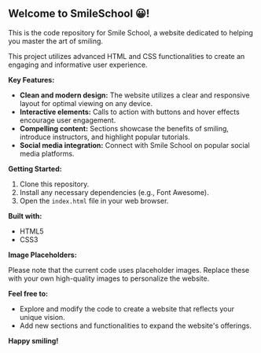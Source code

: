 ## Welcome to SmileSchool 😀!

This is the code repository for Smile School, a website dedicated to helping you master the art of smiling. 

This project utilizes advanced HTML and CSS functionalities to create an engaging and informative user experience.

**Key Features:**

* **Clean and modern design:** The website utilizes a clear and responsive layout for optimal viewing on any device.
* **Interactive elements:**  Calls to action with buttons and hover effects encourage user engagement. 
* **Compelling content:**  Sections showcase the benefits of smiling, introduce instructors, and highlight popular tutorials.
* **Social media integration:**  Connect with Smile School on popular social media platforms.

**Getting Started:**

1. Clone this repository.
2. Install any necessary dependencies (e.g., Font Awesome).
3. Open the `index.html` file in your web browser.

**Built with:**

* HTML5
* CSS3

**Image Placeholders:**

Please note that the current code uses placeholder images. Replace these with your own high-quality images to personalize the website.

**Feel free to:**

* Explore and modify the code to create a website that reflects your unique vision.
* Add new sections and functionalities to expand the website's offerings.

**Happy smiling!**
